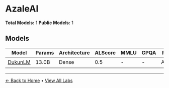 # AzaleAI

**Total Models:** 1
**Public Models:** 1

## Models

| Model | Params | Architecture | ALScore | MMLU | GPQA | Released | Status |
|-------|--------|--------------|---------|------|------|----------|--------|
| [DukunLM](../models/azaleai/dukunlm.md) | 13.0B | Dense | 0.5 | - | - | Aug/2023 | 🟢 |

---

[← Back to Home](../README.md) • [View All Labs](../labs/)
